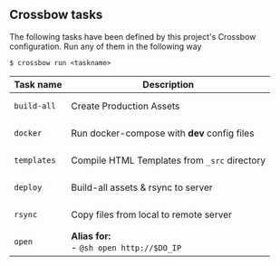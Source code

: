 <!--crossbow-docs-start-->
## Crossbow tasks

The following tasks have been defined by this project's Crossbow configuration.
Run any of them in the following way
 
```shell
$ crossbow run <taskname>
```
|Task name|Description|
|---|---|
|<pre>`build-all`</pre>|Create Production Assets|
|<pre>`docker`</pre>|Run docker-compose with **dev** config files|
|<pre>`templates`</pre>|Compile HTML Templates from `_src` directory|
|<pre>`deploy`</pre>|Build-all assets & rsync to server|
|<pre>`rsync`</pre>|Copy files from local to remote server|
|<pre>`open`</pre>|**Alias for:**<br>- `@sh open http://$DO_IP`|
<!--crossbow-docs-end-->